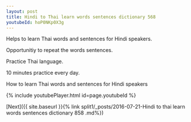 ```yaml
---
layout: post
title: Hindi to Thai learn words sentences dictionary 568 
youtubeId: hoP0NKp0X3g
---
```

 
 
Helps to learn Thai words and sentences for Hindi speakers.

Opportunitiy to repeat the words sentences. 

Practice Thai language. 
 
10 minutes practice every day. 
 
How to learn Thai words and sentences for Hindi speakers 
 
{% include youtubePlayer.html id=page.youtubeId %}
 
 
[Next]({{ site.baseurl }}{% link  split1/_posts/2016-07-21-Hindi to thai learn words sentences dictionary 858 .md%})
 
